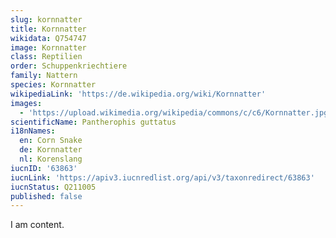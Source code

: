 ```yaml
---
slug: kornnatter
title: Kornnatter
wikidata: Q754747
image: Kornnatter
class: Reptilien
order: Schuppenkriechtiere
family: Nattern
species: Kornnatter
wikipediaLink: 'https://de.wikipedia.org/wiki/Kornnatter'
images:
  - 'https://upload.wikimedia.org/wikipedia/commons/c/c6/Kornnatter.jpg'
scientificName: Pantherophis guttatus
i18nNames:
  en: Corn Snake
  de: Kornnatter
  nl: Korenslang
iucnID: '63863'
iucnLink: 'https://apiv3.iucnredlist.org/api/v3/taxonredirect/63863'
iucnStatus: Q211005
published: false
---
```


I am content.
